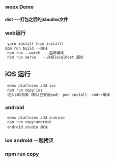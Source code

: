 
### weex Demo
#### dist ---打包之后的jsbudles文件

### web运行
``` js
 yarn install（npm install）
npm run build --编译
 npm run --watch  --监听编译
 npm run serve   --开启localhost 服务
```


## iOS 运行
``` js
 weex platforms add ios
 npm run copy:ios
 进入iOS目录（默认已安装pod） pod install  cmd+r编译
```




### android
```
 weex platforms add android
 npm run copy:android
 android studio 编译
```



### ios android 一起拷贝
### npm run copy
